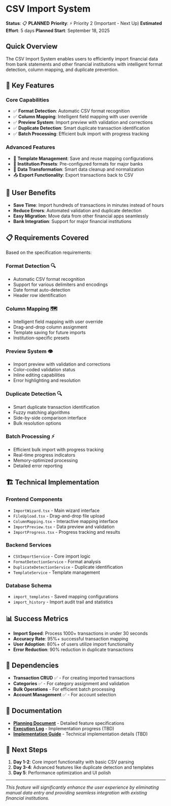 # CSV Import System

**Status**: 📋 **PLANNED**
**Priority**: ⚡ Priority 2 (Important - Next Up)
**Estimated Effort**: 5 days
**Planned Start**: September 18, 2025

## Quick Overview

The CSV Import System enables users to efficiently import financial data from bank statements and other financial institutions with intelligent format detection, column mapping, and duplicate prevention.

## 🎯 Key Features

### **Core Capabilities**
- ✅ **Format Detection**: Automatic CSV format recognition
- ✅ **Column Mapping**: Intelligent field mapping with user override
- ✅ **Preview System**: Import preview with validation and corrections
- ✅ **Duplicate Detection**: Smart duplicate transaction identification
- ✅ **Batch Processing**: Efficient bulk import with progress tracking

### **Advanced Features**
- 📝 **Template Management**: Save and reuse mapping configurations
- 🏦 **Institution Presets**: Pre-configured formats for major banks
- 🔄 **Data Transformation**: Smart data cleanup and normalization
- 📤 **Export Functionality**: Export transactions back to CSV

## 🚀 User Benefits

- **Save Time**: Import hundreds of transactions in minutes instead of hours
- **Reduce Errors**: Automated validation and duplicate detection
- **Easy Migration**: Move data from other financial apps seamlessly
- **Bank Integration**: Support for major financial institutions

## 📋 Requirements Covered

Based on the specification requirements:

### **Format Detection** 🔍
- Automatic CSV format recognition
- Support for various delimiters and encodings
- Date format auto-detection
- Header row identification

### **Column Mapping** 🗺️
- Intelligent field mapping with user override
- Drag-and-drop column assignment
- Template saving for future imports
- Institution-specific presets

### **Preview System** 👁️
- Import preview with validation and corrections
- Color-coded validation status
- Inline editing capabilities
- Error highlighting and resolution

### **Duplicate Detection** 🔍
- Smart duplicate transaction identification
- Fuzzy matching algorithms
- Side-by-side comparison interface
- Bulk resolution options

### **Batch Processing** ⚡
- Efficient bulk import with progress tracking
- Real-time progress indicators
- Memory-optimized processing
- Detailed error reporting

## 🏗️ Technical Implementation

### **Frontend Components**
- `ImportWizard.tsx` - Main wizard interface
- `FileUpload.tsx` - Drag-and-drop file upload
- `ColumnMapping.tsx` - Interactive mapping interface
- `ImportPreview.tsx` - Data preview and validation
- `ImportProgress.tsx` - Progress tracking and results

### **Backend Services**
- `CSVImportService` - Core import logic
- `FormatDetectionService` - Format analysis
- `DuplicateDetectionService` - Duplicate identification
- `TemplateService` - Template management

### **Database Schema**
- `import_templates` - Saved mapping configurations
- `import_history` - Import audit trail and statistics

## 📊 Success Metrics

- **Import Speed**: Process 1000+ transactions in under 30 seconds
- **Accuracy Rate**: 95%+ successful transaction mapping
- **User Adoption**: 80%+ of users utilize import functionality
- **Error Reduction**: 90% reduction in duplicate transactions

## 🔗 Dependencies

- **Transaction CRUD** ✅ - For creating imported transactions
- **Categories** ✅ - For category assignment and validation
- **Bulk Operations** - For efficient batch processing
- **Account Management** ✅ - For account selection

## 📁 Documentation

- **[Planning Document](planning.md)** - Detailed feature specifications
- **[Execution Log](execution-log.md)** - Implementation progress (TBD)
- **[Implementation Guide](implementation.md)** - Technical implementation details (TBD)

## 🎯 Next Steps

1. **Day 1-2**: Core import functionality with basic CSV parsing
2. **Day 3-4**: Advanced features like duplicate detection and templates
3. **Day 5**: Performance optimization and UI polish

---

*This feature will significantly enhance the user experience by eliminating manual data entry and providing seamless integration with existing financial institutions.*
